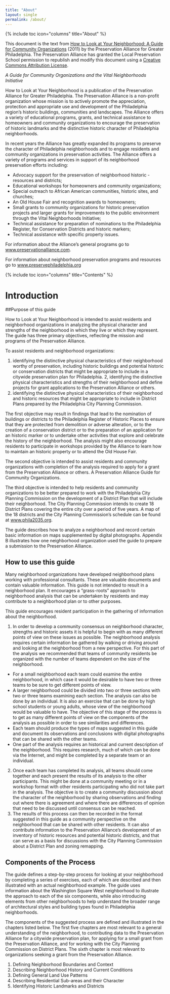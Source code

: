 ```yaml
---
title: "About"
layout: single
permalink: /about/
---
```


{% include toc icon="columns" title="About" %}

This document is the text from [How to Look at Your Neighborhood: A Guide for Community Organizations](http://www.preservationalliance.com/files/HowToLook_Final2011.pdf) (2011) by the Preservation Alliance for Greater Philadelphia. The Preservation Alliance has granted the Local Preservation School permission to republish and modify this document using a [Creative Commons Attribution License](https://creativecommons.org/licenses/by/4.0/).

_A Guide for Community Organizations and the Vital Neighborhoods Initiative_

How to Look at Your Neighborhood is a publication of the Preservation Alliance for Greater Philadelphia. The Preservation Alliance is a non-profit organization whose mission is to actively promote the appreciation, protection and appropriate use and development of the Philadelphia region’s historic buildings, communities and landscapes. The Alliance offers a variety of educational programs, grants, and technical assistance to homeowners and community organizations to encourage the preservation of historic landmarks and the distinctive historic character of Philadelphia neighborhoods.

In recent years the Alliance has greatly expanded its programs to preserve the character of Philadelphia neighborhoods and to engage residents and community organizations in preservation activities. The Alliance offers a variety of programs and services in support of its neighborhood preservation efforts including:

- Advocacy support for the preservation of neighborhood historic - resources and districts;
- Educational workshops for homeowners and community organizations;
- Special outreach to African American communities, historic sites, and churches;
- An Old House Fair and recognition awards to homeowners;
- Small grants to community organizations for historic preservation projects and larger grants for improvements to the public environment through the Vital Neighborhoods Initiative;
- Technical assistance for preparation of nominations to the Philadelphia Register, for Conservation Districts and historic markers;
- Technical assistance with specific property issues.

For information about the Alliance’s general programs go to www.preservationalliance.com.

For information about neighborhood preservation programs and resources go to www.preservephiladelphia.org

{% include toc icon="columns" title="Contents" %}

# Introduction

##Purpose of this guide

How to Look at Your Neighborhood is intended to assist residents and neighborhood organizations in analyzing the physical character and strengths of the neighborhood in which they live or which they represent. The guide has three primary objectives, reflecting the mission and programs of the Preservation Alliance.

To assist residents and neighborhood organizations:

1. identifying the distinctive physical characteristics of their neighborhood worthy of preservation, including historic buildings and potential historic or conservation districts that might be appropriate to include in a citywide preservation plan for Philadelphia.
2, identifying the distinctive physical characteristics and strengths of their neighborhood and define projects for grant applications to the Preservation Alliance or others.
3. identifying the distinctive physical characteristics of their neighborhood and historic resources that might be appropriate to include in District Plans prepared by the Philadelphia City Planning Commission.

The first objective may result in findings that lead to the nomination of buildings or districts to the Philadelphia Register of Historic Places to ensure that they are protected from demolition or adverse alteration, or to the creation of a conservation district or to the preparation of an application for an historic marker or to undertake other activities that explore and celebrate the history of the neighborhood. The analysis might also encourage residents to participate in workshops provided by the Alliance to learn how to maintain an historic property or to attend the Old House Fair.

The second objective is intended to assist residents and community organizations with completion of the analysis required to apply for a grant from the Preservation Alliance or others. A Preservation Alliance Guide for Community Organizations.

The third objective is intended to help residents and community organizations to be better prepared to work with the Philadelphia City Planning Commission on the development of a District Plan that will include their neighborhood. The City Planning Commission intends to create 18 District Plans covering the entire city over a period of five years. A map of the 18 districts and the City Planning Commission’s schedule can be found at www.phila2035.org.

The guide describes how to analyze a neighborhood and record certain basic information on maps supplemented by digital photographs. Appendix B illustrates how one neighborhood organization used the guide to prepare a submission to the Preservation Alliance.

## How to use this guide

Many neighborhood organizations have developed neighborhood plans working with professional consultants. These are valuable documents and contain valuable information. This guide is not intended to result in a neighborhood plan. It encourages a “grass-roots” approach to neighborhood analysis that can be undertaken by residents and may contribute to a neighborhood plan or to other purposes.

This guide encourages resident participation in the gathering of information about the neighborhood.

1. In order to develop a community consensus on neighborhood character, strengths and historic assets it is helpful to begin with as many different points of view on these issues as possible. The neighborhood analysis requires certain information be gathered by walking or driving around and looking at the neighborhood from a new perspective. For this part of the analysis we recommended that teams of community residents be organized with the number of teams dependent on the size of the neighborhood.
 - For a small neighborhood each team could examine the entire neighborhood, in which case it would be desirable to have two or three teams to be sure to get different points of view.
 - A larger neighborhood could be divided into two or three sections with two or three teams examining each section. The analysis can also be done by an individual. It is also an exercise that can be done by high school students or young adults, whose view of the neighborhood would be valuable to have. The objective of this stage of the process is to get as many different points of view on the components of the analysis as possible in order to see similarities and differences.
- Each team should produce the types of maps suggested in this guide and document its observations and conclusions with digital photographs that can be shared with the other teams.
- One part of the analysis requires an historical and current description of the neighborhood. This requires research, much of which can be done via the Internet, and might be completed by a separate team or an individual.
2. Once each team has completed its analysis, all teams should come together and each present the results of its analysis to the other participants. This might be done at a community meeting or in a workshop format with other residents participating who did not take part in the analysis. The objective is to create a community discussion about the character of the neighborhood by sharing observations and finding out where there is agreement and where there are differences of opinion that need to be discussed until consensus can be reached.
3. The results of this process can then be recorded in the format suggested in this guide as a community perspective on the neighborhood that can be shared with other residents. It can also contribute information to the Preservation Alliance’s development of an inventory of historic resources and potential historic districts, and that can serve as a basis for discussions with the City Planning Commission about a District Plan and zoning remapping.

## Components of the Process

The guide defines a step-by-step process for looking at your neighborhood by completing a series of exercises, each of which are described and then illustrated with an actual neighborhood example. The guide uses information about the Washington Square West neighborhood to illustrate the approach to each of the six components, while also introducing elements from other neighborhoods to help understand the broader range of architectural styles and building types found in Philadelphia neighborhoods.

The components of the suggested process are defined and illustrated in the chapters listed below. The first five chapters are most relevant to a general understanding of the neighborhood, to contributing data to the Preservation Alliance for a citywide preservation plan, for applying for a small grant from the Preservation Alliance, and for working with the City Planning Commission on District Plans. The sixth chapter is most relevant to organizations seeking a grant from the Preservation Alliance.

1. Defining Neighborhood Boundaries and Context
2. Describing Neighborhood History and Current Conditions
3. Defining General Land Use Patterns
4. Describing Residential Sub-areas and their Character
5. Identifying Historic Landmarks and Districts
